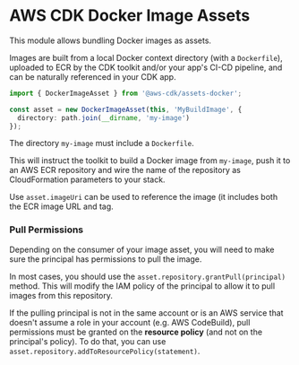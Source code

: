 # AWS CDK Docker Image Assets

This module allows bundling Docker images as assets.

Images are built from a local Docker context directory (with a `Dockerfile`),
uploaded to ECR by the CDK toolkit and/or your app's CI-CD pipeline, and can be
naturally referenced in your CDK app.

```typescript
import { DockerImageAsset } from '@aws-cdk/assets-docker';

const asset = new DockerImageAsset(this, 'MyBuildImage', {
  directory: path.join(__dirname, 'my-image')
});
```

The directory `my-image` must include a `Dockerfile`.

This will instruct the toolkit to build a Docker image from `my-image`, push it
to an AWS ECR repository and wire the name of the repository as CloudFormation
parameters to your stack.

Use `asset.imageUri` can be used to reference the image (it includes both the
ECR image URL and tag.

### Pull Permissions

Depending on the consumer of your image asset, you will need to make sure
the principal has permissions to pull the image.

In most cases, you should use the `asset.repository.grantPull(principal)`
method. This will modify the IAM policy of the principal to allow it to
pull images from this repository.

If the pulling principal is not in the same account or is an AWS service that
doesn't assume a role in your account (e.g. AWS CodeBuild), pull permissions
must be granted on the __resource policy__ (and not on the principal's policy).
To do that, you can use `asset.repository.addToResourcePolicy(statement)`.
